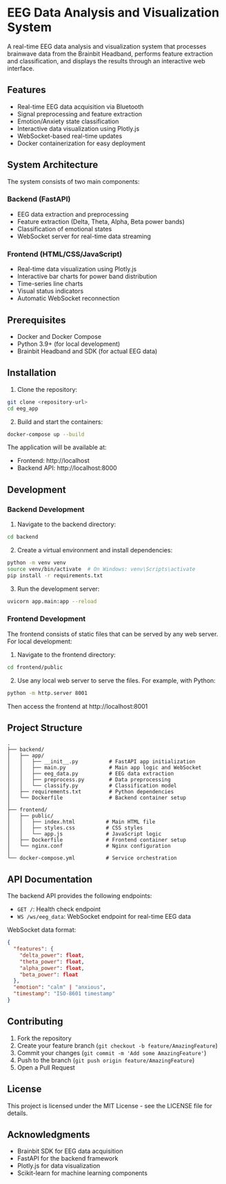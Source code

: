 # EEG Data Analysis and Visualization System

A real-time EEG data analysis and visualization system that processes brainwave data from the Brainbit Headband, performs feature extraction and classification, and displays the results through an interactive web interface.

## Features

- Real-time EEG data acquisition via Bluetooth
- Signal preprocessing and feature extraction
- Emotion/Anxiety state classification
- Interactive data visualization using Plotly.js
- WebSocket-based real-time updates
- Docker containerization for easy deployment

## System Architecture

The system consists of two main components:

### Backend (FastAPI)
- EEG data extraction and preprocessing
- Feature extraction (Delta, Theta, Alpha, Beta power bands)
- Classification of emotional states
- WebSocket server for real-time data streaming

### Frontend (HTML/CSS/JavaScript)
- Real-time data visualization using Plotly.js
- Interactive bar charts for power band distribution
- Time-series line charts
- Visual status indicators
- Automatic WebSocket reconnection

## Prerequisites

- Docker and Docker Compose
- Python 3.9+ (for local development)
- Brainbit Headband and SDK (for actual EEG data)

## Installation

1. Clone the repository:
```bash
git clone <repository-url>
cd eeg_app
```

2. Build and start the containers:
```bash
docker-compose up --build
```

The application will be available at:
- Frontend: http://localhost
- Backend API: http://localhost:8000

## Development

### Backend Development

1. Navigate to the backend directory:
```bash
cd backend
```

2. Create a virtual environment and install dependencies:
```bash
python -m venv venv
source venv/bin/activate  # On Windows: venv\Scripts\activate
pip install -r requirements.txt
```

3. Run the development server:
```bash
uvicorn app.main:app --reload
```

### Frontend Development

The frontend consists of static files that can be served by any web server. For local development:

1. Navigate to the frontend directory:
```bash
cd frontend/public
```

2. Use any local web server to serve the files. For example, with Python:
```bash
python -m http.server 8001
```

Then access the frontend at http://localhost:8001

## Project Structure

```
.
├── backend/
│   ├── app/
│   │   ├── __init__.py          # FastAPI app initialization
│   │   ├── main.py              # Main app logic and WebSocket
│   │   ├── eeg_data.py          # EEG data extraction
│   │   ├── preprocess.py        # Data preprocessing
│   │   └── classify.py          # Classification model
│   ├── requirements.txt         # Python dependencies
│   └── Dockerfile               # Backend container setup
│
├── frontend/
│   ├── public/
│   │   ├── index.html          # Main HTML file
│   │   ├── styles.css          # CSS styles
│   │   └── app.js              # JavaScript logic
│   ├── Dockerfile              # Frontend container setup
│   └── nginx.conf              # Nginx configuration
│
└── docker-compose.yml          # Service orchestration
```

## API Documentation

The backend API provides the following endpoints:

- `GET /`: Health check endpoint
- `WS /ws/eeg_data`: WebSocket endpoint for real-time EEG data

WebSocket data format:
```json
{
  "features": {
    "delta_power": float,
    "theta_power": float,
    "alpha_power": float,
    "beta_power": float
  },
  "emotion": "calm" | "anxious",
  "timestamp": "ISO-8601 timestamp"
}
```

## Contributing

1. Fork the repository
2. Create your feature branch (`git checkout -b feature/AmazingFeature`)
3. Commit your changes (`git commit -m 'Add some AmazingFeature'`)
4. Push to the branch (`git push origin feature/AmazingFeature`)
5. Open a Pull Request

## License

This project is licensed under the MIT License - see the LICENSE file for details.

## Acknowledgments

- Brainbit SDK for EEG data acquisition
- FastAPI for the backend framework
- Plotly.js for data visualization
- Scikit-learn for machine learning components 